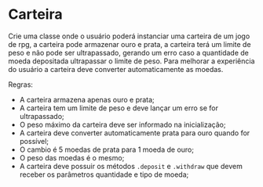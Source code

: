 # Carteira

Crie uma classe onde o usuário poderá instanciar uma carteira de um jogo de rpg, a carteira pode armazenar ouro e prata, a carteira terá um limite de peso e não pode ser ultrapassado, gerando um erro caso a quantidade de moeda depositada ultrapassar o limite de peso. Para melhorar a experiência do usuário a carteira deve converter automaticamente as moedas.


Regras:
- A carteira armazena apenas ouro e prata;
- A carteira tem um limite de peso e deve lançar um erro se for ultrapassado;
- O peso máximo da carteira deve ser informado na inicialização;
- A carteira deve converter automaticamente prata para ouro quando for possível; 
- O cambio é 5 moedas de prata para 1 moeda de ouro;
- O peso das moedas é o mesmo;
- A carteira deve possuir os métodos `.deposit` e `.withdraw` que devem receber os parâmetros quantidade e tipo de moeda;
